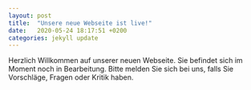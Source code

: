 ```yaml
---
layout: post
title:  "Unsere neue Webseite ist live!"
date:   2020-05-24 18:17:51 +0200
categories: jekyll update
---
```

Herzlich Willkommen auf unserer neuen Webseite. Sie befindet sich im Moment noch in Bearbeitung. Bitte melden Sie sich bei uns, falls Sie Vorschläge, Fragen oder Kritik haben.

